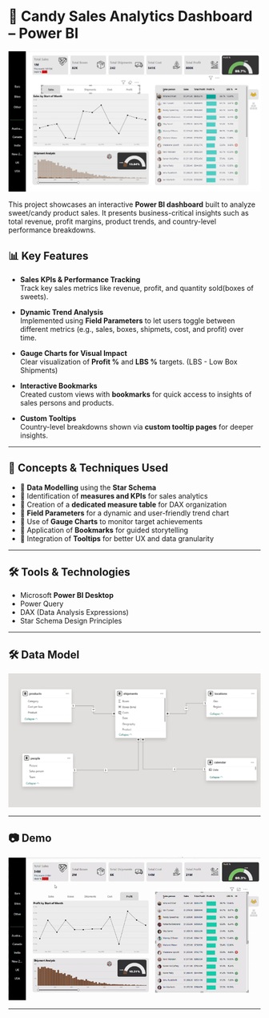 # 🍬 Candy Sales Analytics Dashboard – Power BI

![Dashboard PNG](resources/dashboard_overview.png) 

This project showcases an interactive **Power BI dashboard** built to analyze sweet/candy product sales. It presents business-critical insights such as total revenue, profit margins, product trends, and country-level performance breakdowns.

## 📊 Key Features

- **Sales KPIs & Performance Tracking**  
  Track key sales metrics like revenue, profit, and quantity sold(boxes of sweets).

- **Dynamic Trend Analysis**  
  Implemented using **Field Parameters** to let users toggle between different metrics (e.g., sales, boxes, shipmets, cost, and profit) over time.

- **Gauge Charts for Visual Impact**  
  Clear visualization of **Profit %** and **LBS %** targets. (LBS - Low Box Shipments)

- **Interactive Bookmarks**  
  Created custom views with **bookmarks** for quick access to insights of sales persons and products.

- **Custom Tooltips**  
  Country-level breakdowns shown via **custom tooltip pages** for deeper insights.

---

## 🧠 Concepts & Techniques Used

- 📌 **Data Modelling** using the **Star Schema**
- 📌 Identification of **measures and KPIs** for sales analytics
- 📌 Creation of a **dedicated measure table** for DAX organization
- 📌 **Field Parameters** for a dynamic and user-friendly trend chart
- 📌 Use of **Gauge Charts** to monitor target achievements
- 📌 Application of **Bookmarks** for guided storytelling
- 📌 Integration of **Tooltips** for better UX and data granularity

---

## 🛠️ Tools & Technologies

- Microsoft **Power BI Desktop**
- Power Query
- DAX (Data Analysis Expressions)
- Star Schema Design Principles

---

## 🛠️ Data Model

![Data Model PNG](resources/data_model.png) 

---

## 📷 Demo

![Dashboard GIF](resources/dashboard_overview.gif) 

---



